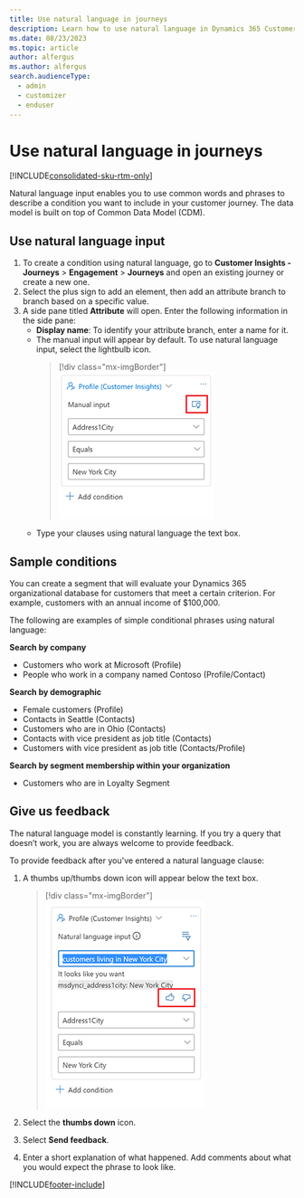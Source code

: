 ```yaml
---
title: Use natural language in journeys
description: Learn how to use natural language in Dynamics 365 Customer Insights - Journeys.
ms.date: 08/23/2023
ms.topic: article
author: alfergus
ms.author: alfergus
search.audienceType: 
  - admin
  - customizer
  - enduser
---
```


# Use natural language in journeys

[!INCLUDE[consolidated-sku-rtm-only](../includes/consolidated-sku-rtm-only.md)]

Natural language input enables you to use common words and phrases to describe a condition you want to include in your customer journey. The data model is built on top of Common Data Model (CDM).

## Use natural language input

1. To create a condition using natural language, go to **Customer Insights - Journeys** > **Engagement** > **Journeys** and open an existing journey or create a new one.
1. Select the plus sign to add an element, then add an attribute branch to branch based on a specific value.
1. A side pane titled **Attribute** will open. Enter the following information in the side pane:
    - **Display name**: To identify your attribute branch, enter a name for it.
    - The manual input will appear by default. To use natural language input, select the lightbulb icon.
        > [!div class="mx-imgBorder"]
        > ![Use natural language input.](media/real-time-marketing-nl-condition-input.png "Use natural language input")
    - Type your clauses using natural language the text box.

## Sample conditions

You can create a segment that will evaluate your Dynamics 365 organizational database for customers that meet a certain criterion. For example, customers with an annual income of $100,000.

The following are examples of simple conditional phrases using natural language:

**Search by company**

- Customers who work at Microsoft (Profile)
- People who work in a company named Contoso (Profile/Contact)

**Search by demographic**

-	Female customers (Profile)
-	Contacts in Seattle (Contacts)
-	Customers who are in Ohio (Contacts)
-	Contacts with vice president as job title (Contacts)
-	Customers with vice president as job title (Contacts/Profile)

**Search by segment membership within your organization** 

- Customers who are in Loyalty Segment

## Give us feedback

The natural language model is constantly learning. If you try a query that doesn’t work, you are always welcome to provide feedback.

To provide feedback after you've entered a natural language clause:

1. A thumbs up/thumbs down icon will appear below the text box.

    > [!div class="mx-imgBorder"]
    > ![Natural language feedback.](media/real-time-marketing-nl-condition-feedback.png "Natural language feedback")

1. Select the **thumbs down** icon.
1. Select **Send feedback**.
1. Enter a short explanation of what happened. Add comments about what you would expect the phrase to look like.

[!INCLUDE[footer-include](../includes/footer-banner.md)]
